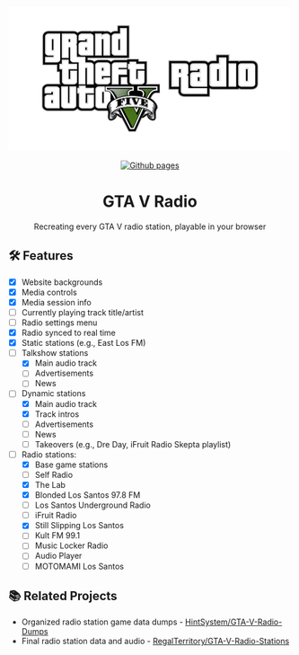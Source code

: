 <div align="center">

[<img src="banner.png" alt="Gta V Radio" height="256">][site_url]

[![Github pages][github_pages_badge]][site_url]

# GTA V Radio
Recreating every GTA V radio station, playable in your browser

</div>

## 🛠️ Features

* [x] Website backgrounds
* [x] Media controls
* [x] Media session info
* [ ] Currently playing track title/artist
* [ ] Radio settings menu 
* [x] Radio synced to real time
* [x] Static stations (e.g., East Los FM)
* [ ] Talkshow stations
  * [x] Main audio track
  * [ ] Advertisements
  * [ ] News
* [ ] Dynamic stations
  * [x] Main audio track
  * [x] Track intros 
  * [ ] Advertisements
  * [ ] News
  * [ ] Takeovers (e.g., Dre Day, iFruit Radio Skepta playlist)
* [ ] Radio stations:
  * [x] Base game stations
  * [ ] Self Radio
  * [x] The Lab
  * [x] Blonded Los Santos 97.8 FM
  * [ ] Los Santos Underground Radio
  * [ ] iFruit Radio
  * [x] Still Slipping Los Santos
  * [ ] Kult FM 99.1
  * [ ] Music Locker Radio
  * [ ] Audio Player
  * [ ] MOTOMAMI Los Santos

## 📚 Related Projects
- Organized radio station game data dumps - [HintSystem/GTA-V-Radio-Dumps](https://github.com/HintSystem/GTA-V-Radio-Dumps)
- Final radio station data and audio - [RegalTerritory/GTA-V-Radio-Stations](https://github.com/RegalTerritory/GTA-V-Radio-Stations)

<!-- Readme links -->

[site_url]: https://hintsystem.github.io/GTA-V-Radio
[github_pages_badge]: https://img.shields.io/badge/GitHub%20Pages-222222?style=for-the-badge&logo=github&logoColor=white